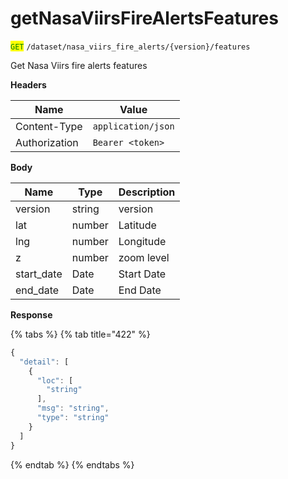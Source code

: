 # getNasaViirsFireAlertsFeatures

<mark style="color:green;">`GET`</mark> `/dataset/nasa_viirs_fire_alerts/{version}/features`

Get Nasa Viirs fire alerts features

**Headers**

| Name          | Value              |
| ------------- | ------------------ |
| Content-Type  | `application/json` |
| Authorization | `Bearer <token>`   |

**Body**

| Name        | Type   | Description |
| ----------- | ------ | ----------- |
| version     | string | version     |
| lat         | number | Latitude    |
| lng         | number | Longitude   |
| z           | number | zoom level  |
| start\_date | Date   | Start Date  |
| end\_date   | Date   | End Date    |

**Response**

{% tabs %}
{% tab title="422" %}
```javascript
{
  "detail": [
    {
      "loc": [
        "string"
      ],
      "msg": "string",
      "type": "string"
    }
  ]
}
```
{% endtab %}
{% endtabs %}
